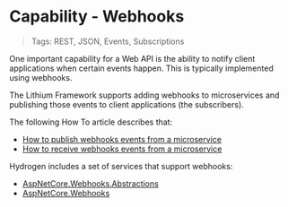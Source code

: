 # Capability - Webhooks

> Tags: REST, JSON, Events, Subscriptions

One important capability for a Web API is the ability to notify client applications when certain events happen. This is typically implemented using webhooks.

The Lithium Framework supports adding webhooks to microservices and publishing those events to client applications (the subscribers).

The following How To article describes that:

- [How to publish webhooks events from a microservice](../howto/howto-publish-webhooks.md)
- [How to receive webhooks events from a microservice](../howto/howto-receive-webhooks.md)

Hydrogen includes a set of services that support webhooks:

- [AspNetCore.Webhooks.Abstractions](../ref/hydrogen-2.0/AspNetCore.Webhooks.Abstractions.md)
- [AspNetCore.Webhooks](../ref/hydrogen-2.0/AspNetCore.Webhooks.md)
